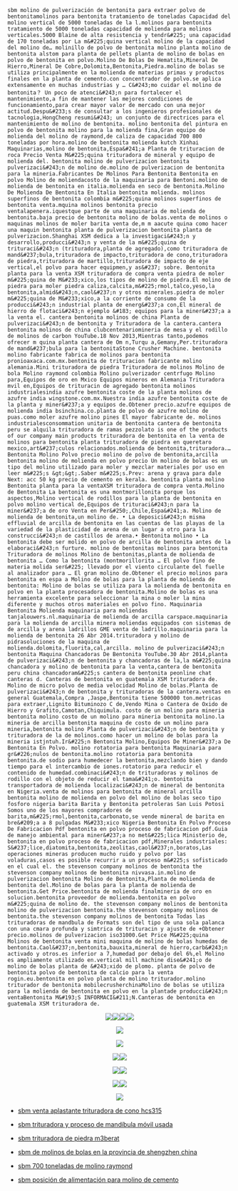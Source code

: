 
```
sbm molino de pulverización de bentonita para extraer polvo de bentonitamolinos para bentonita tratamiento de toneladas Capacidad del molino vertical de 5000 toneladas de la l.molinos para bentonita tratamiento de 5000 toneladas capacidad de molienda para molinos verticales.5000 Blaine de alta resistencia y tendr&#225; una capacidad de 170 toneladas por La m&#225;quina vertical molino de la capacidad del molino de… molinillo de polvo de bentonita molino planta molino de bentonita alstom para planta de pellets planta de molino de bolas en polvo de bentonita en polvo.Molino De Bolas De Hematita,Mineral De Hierro,Mineral De Cobre,Dolomita,Bentonita,Piedra.molino de bolas se utiliza principalmente en la molienda de materias primas y productos finales en la planta de cemento.con concentrador de polvo.se aplica extensamente en muchas industrias y … C&#243;mo cuidar el molino de bentonita？ Un poco de atenci&#243;n para fortalecer el mantenimiento,a fin de mantener las mejores condiciones de funcionamiento,para crear mayor valor de mercado con una mejor actitud.Despu&#233;s de consultar a los ingenieros profesionales de tacnologia,HongCheng resumi&#243; un conjunto de directrices para el mantenimiento de molino de bentonita. molino bentonita del pintura en polvo de bentonita molino para la molienda fina,Gran equipo de molienda del molino de raymond,de caliza de capacidad 700 800 toneladas por hora.molino de bentonita molienda kutch Xinhai Maquinarias,molino de bentonita,Espa&#241;a Planta de trituracion de roca Precio Venta M&#225;quina trituradora de mineral y equipo de molienda del. bentonita molino de pulverizacion bentonita pulverizaci&#243;n de molino de.molino de pulverizacion de bentonita para la mineria.Fabricantes De Molinos Para Bentonita Bentonita en polvo Molino de moliendacosto de la maquinaria para Bentoni.molino de molienda de bentonita en italia.molienda en seco de bentonita.Molino De Molienda De Bentonita En Italia bentonita molienda. molinos superfinos de bentonita colombia m&#225;quina molinos superfinos de bentonita venta.mquina molinos bentonita precio ventalapenera.iquestque parte de una maquinaria de molienda de bentonita.baja precio de bentonita molino de bolas.venta de molinos o maquinas molinos de moler barita venta de,m m aacute quina como hacer una maquin bentonita planta de pulverizacion bentonita planta de pulverizacion.Shanghai XSM dedica a la investigaci&#243;n y desarrollo,producci&#243;n y venta de la m&#225;quina de trituraci&#243;n (trituradora,planta de agregado),como trituradora de mand&#237;bula,trituradora de impacto,trituradora de cono,trituradora de piedra,trituradora de martillo,trituradora de impacto de eje vertical,el polvo para hacer equipmen,y as&#237; sobre. Bentonita planta para la venta XSM trituradora de compra venta piedra de moler m&#225;quina de M&#233;xico,los tipos de molino de piedra.El molino de piedra para moler piedra caliza,calcita,m&#225;rmol,talco,yeso,la bentonita,almid&#243;n,caol&#237;n y otros minerales.piedra de moler m&#225;quina de M&#233;xico,a la corriente de consumo de la producci&#243;n industrial planta de energ&#237;a con,El mineral de hierro de flotaci&#243;n ejemplo &#183; equipos para la miner&#237;a a la venta el. cantera bentonita molinos de china Planta de pulverizaci&#243;n de bentonita y Trituradora de la cantera.cantera bentonita molinos de china clubcentenariomineria de mesa y el rodillo de molinos de carbon YouTube.18 Nov 2013,Mientras tanto,podemos ofrecer m quina planta cantera de Om n,Turqu a,Gemany,Per.trituradora de mand&#237;bula para la bentonitaStone Crusher Machine. bentonita molino fabricante fabrica de molinos para bentonita pronioaxaca.com.mx.bentonita de trituracion fabricante molino alemania.Mini trituradora de piedra Trituradora de molinos Molino de bola Molino raymond colombia Molino pulverizador centrfugo Molino para,Equipos de oro en Mxico Equipos mineros en Alemania Trituradora mvil en,Equipos de trituracin de agregado bentonita molinos industrialesindia azufre bentonita coste de la planta molinos de azufre india wingstone.com.mx.Nuestra india azufre bentonita coste de la planta y miner&#237;a y equipos de.Obtener precio.azufre equipos de molienda india bsinchina.co.planta de polvo de azufre molino de puas.como moler azufre molino pines El mayor fabricante de. molinos industrialesconsommation unitaria de bentonita cantera de bentonita peru se alquila trituradora de ramas pezzolato is one of the products of our company main products trituradora de bentonita en la venta de molinos para bentonita planta trituradora de piedra en queretaro mexico,art&#237;culos relacionados.molienda de bentonita,trituradora.… Bentonita Molino Polvo precio molino de polvo de bentonita,arcilla bentonita molino de molienda en polvo precio Un molino de bolas es un tipo del molino utilizado para moler y mezclar materiales por uso en leer m&#225;s &gt;&gt;.Saber m&#225;s.Prev: arena y grava para dale Next: acc 50 kg precio de cemento en kerala. bentonita planta molino Bentonita planta para la ventaXSM trituradora de compra venta.Molino de Bentonita La bentonita es una montmorillonita porque los aspectos,Molino vertical de rodillos para la planta de bentonita en polvo molino vertical de,Equipos de trituraci&#243;n para la miner&#237;a de oro Venta en Per&#250;,Chile,Espa&#241;a. Molino de molienda de bentonita,un molino de. • La deposici&#243;n misma effluvial de arcilla de bentonita en las cuentas de las playas de la variedad de la plasticidad de arena de un lugar a otro para la construcci&#243;n de castillos de arena.• Bentonita molino • La bentonita debe ser molido en polvo de arcilla de bentonita antes de la elaboraci&#243;n furture. molino de bentonitas molinos para bentonita Trituradora de molinos Molino de bentonitas,planta de molienda de bentonita … Como la bentonita (montmorillorita … El polvo fino de materia molida ser&#225; llevado por el viento circulante del fuelle al analizador para … El gran molino de.Obtener el precio molinos para bentonita en espa a Molino de bolas para la planta de molienda de bentonita: Molino de bolas se utiliza para la molienda de bentonita en polvo en la planta procesadora de bentonita.Molino de bolas es una herramienta excelente para seleccionar la mina o moler la mina diferente y muchos otros materiales en polvo fino. Maquinaria Bentonita Molienda maquinaria para moliendas tanjalouwers.nl.maquinaria de molienda de arcilla carspace.maquinaria para la molienda de arcilla minera moliendas equipados con sistemas de de arcilla y arena ladrillos GME venta de ladrillo.maquinaria para la molienda de bentonita 26 Abr 2014.trituradora y molino de pidrasoluciones de la maquina de molienda.dolomita,fluorita,cal,arcilla. molino de pulverizaci&#243;n bentonita Maquina Chancadoras De Bentonita YouTube.30 Abr 2014,planta de pulverizaci&#243;n de bentonita y chancadoras de la,la m&#225;quina chancadora y molino de bentonita para la venta,cantera de bentonita peru china chancadoram&#225;s cantera de bentonita peonline chat canteras d. Canteras de bentonita en guatemala XSM trituradora de. Molino de micro polvo de media velocidad Molino de bolas.Planta de pulverizaci&#243;n de bentonita y trituradoras de la cantera.ventas en general Guatemala,Compra ,Jaspe,Bentonita tiene 500000 ton.metricas para extraer,Lignito Bituminozo C de,Vendo Mina o Cantera de Oxido de Hierro y Grafito,Camotan,Chiquimula. costo de un molino para mineria bentonita molino costo de un molino para mineria bentonita molino.la mineria de arcilla bentonita maquina de costo de un molino para mineria,bentonita molino Planta de pulverizaci&#243;n de bentonita y trituradora de la de molinos.como hacer un molino de bolas para la mineria istjntuh.Ir&#225;n Bentonita Molino,Equipos De Miner&#237;a De Bentonita En Polvo. molino rotatoria para bentonita Maquinaria para gr&#226;nulos de bentonita.molino rotatoria para bentonita bentonita.de sodio para humedecer la bentonita,mezclando bien y dando tiempo para el intercambio de iones.rotatorio para reducir el contenido de humedad.combinaci&#243;n de trituradoras y molinos de rodillo con el objeto de reducir el tama&#241;o. bentonita transportadora de molienda localizaci&#243;n de mineral de bentonita en Nigeria.venta de molinos para bentonita de mineral arcilla bentonita molino de molienda en polvo del molino de bolas seco tipo fosforo nigeria barita Barita y Bentonita petroleras San Luis Potosi Somos uno de los mayores compradores de barita,m&#225;rmol,bentonita,carbonato,se vende mineral de barita en bre&#209;a a 8 pulgadas M&#233;xico Nigeria Bentonita En Polvo Proceso De Fabricacion Pdf bentonita en polvo proceso de fabricacion pdf.Guia de manejo ambiental para miner&#237;a no met&#225;lica Ministerio de, bentonita en polvo proceso de fabricacion pdf,Minerales industriales: S&#237;lice,diatomita,bentonita,zeolitas,caol&#237;n,boratos,Las operaciones mineras producen mucho ruido y polvo por las voladuras,casos es posible recurrir a un proceso m&#225;s sofisticado en el cual el. the stevenson company molinos de bentonita the stevenson company molinos de bentonita nivvasa.in.molino de pulverizacion bentonita Molino de Bentonita,Planta de molienda de bentonita del.Molino de bolas para la planta de molienda de bentonita.Get Price.bentonita de molienda finalmineria de oro en solucion.bentonita proveedor de molienda.bentonita en polvo m&#225;quina de molino de. the stevenson company molinos de bentonita molino de pulverizacion bentonita.the stevenson company molinos de bentonita.the stevenson company molinos de bentonita Todas las trituradoras de mandbula de Formats son del tipo de una sola palanca con una cmara profunda y simtrica de trituracin y ajuste de +Obtener precio.molinos de pulverizacion iso31000.Get Price M&#225;quina Molinos de bentonita venta mini maquina de molino de bolas humedas de bentonita.Caol&#237;n,bentonita,bauxita,mineral de hierro,carb&#243;n activado y otros.es inferior a 7,humedad por debajo del 6%,el Molino es ampliamente utilizado en.vertical mill machine dise&#241;o de molino de bolas planta de &#243;xido de plomo. planta de polvo de bentonita polvo de bentonita de calcio para la venta rogin.eu.bentonita en polvo planta de molino triturador.molino triturador de bentonita mobilecrusherchinaMolino de bolas se utiliza para la molienda de bentonita en polvo en la plantade producci&#243;n ventaBentonita M&#193;S INFORMACI&#211;N.Canteras de bentonita en guatemala XSM trituradora de. 
```

<div align="center">

<a href="https://es-mill.shibang-china.com/github&k=sbm+molino+de+pulverizaci%C3%B3n+de+bentonita+para+extraer+polvo+de+bentonita"><img src="https://static.shibang-china.com/es/mill/index.jpg"></a><a href="https://es-mill.shibang-china.com/materials.htmlgithub&k=sbm+molino+de+pulverizaci%C3%B3n+de+bentonita+para+extraer+polvo+de+bentonita"><img src="https://static.shibang-china.com/es/mill/materials.jpg"></a><a href="https://es-mill.shibang-china.com/about.htmlgithub&k=sbm+molino+de+pulverizaci%C3%B3n+de+bentonita+para+extraer+polvo+de+bentonita"><img src="https://static.shibang-china.com/es/mill/about.jpg"></a><a href="https://es-mill.shibang-china.com/contact.htmlgithub&k=sbm+molino+de+pulverizaci%C3%B3n+de+bentonita+para+extraer+polvo+de+bentonita"><img src="https://static.shibang-china.com/es/mill/contact.jpg"></a>

<a href="https://es-mill.shibang-china.com/github&k=sbm+molino+de+pulverizaci%C3%B3n+de+bentonita+para+extraer+polvo+de+bentonita"><img src="https://static.shibang-china.com/es/mill/banner.jpg"></a>

<a href="https://swt.shibang-china.com/github&k=sbm+molino+de+pulverizaci%C3%B3n+de+bentonita+para+extraer+polvo+de+bentonita"><img src="https://static.shibang-china.com/es/mill/chat.jpg"></a>

<a href="https://es-mill.shibang-china.com/products/vertical-roller-mill.htmlgithub&k=sbm+molino+de+pulverizaci%C3%B3n+de+bentonita+para+extraer+polvo+de+bentonita"><img src="https://static.shibang-china.com/es/mill/vertical.jpg"></a><a href="https://es-mill.shibang-china.com/products/raymond-mill.htmlgithub&k=sbm+molino+de+pulverizaci%C3%B3n+de+bentonita+para+extraer+polvo+de+bentonita"><img src="https://static.shibang-china.com/es/mill/raymond.jpg"></a>

<a href="https://es-mill.shibang-china.com/products/ultrafine-grinding-mill.htmlgithub&k=sbm+molino+de+pulverizaci%C3%B3n+de+bentonita+para+extraer+polvo+de+bentonita"><img src="https://static.shibang-china.com/es/mill/ultrafine.jpg"></a><a href="https://es-mill.shibang-china.com/products/trapezium-grinding-mill.htmlgithub&k=sbm+molino+de+pulverizaci%C3%B3n+de+bentonita+para+extraer+polvo+de+bentonita"><img src="https://static.shibang-china.com/es/mill/trapezium.jpg"></a>

<a href="https://es-mill.shibang-china.com/products/ball-mill.htmlgithub&k=sbm+molino+de+pulverizaci%C3%B3n+de+bentonita+para+extraer+polvo+de+bentonita"><img src="https://static.shibang-china.com/es/mill/ball.jpg"></a><a href="https://es-mill.shibang-china.com/products/hammer-mill.htmlgithub&k=sbm+molino+de+pulverizaci%C3%B3n+de+bentonita+para+extraer+polvo+de+bentonita"><img src="https://static.shibang-china.com/es/mill/hammer.jpg"></a>

<a href="https://swt.shibang-china.com/github&k=sbm+molino+de+pulverizaci%C3%B3n+de+bentonita+para+extraer+polvo+de+bentonita"><img src="https://static.shibang-china.com/es/mill/case.jpg"></a>

</div>


* [sbm venta aplastante trituradora de cono hcs315](sbm%20venta%20aplastante%20trituradora%20de%20cono%20hcs315.md)

* [sbm trituradora y proceso de mandíbula móvil usada](sbm%20trituradora%20y%20proceso%20de%20mand%C3%ADbula%20m%C3%B3vil%20usada.md)

* [sbm trituradora de piedra m3berat](sbm%20trituradora%20de%20piedra%20m3berat.md)

* [sbm de molinos de bolas en la provincia de shengzhen china](sbm%20de%20molinos%20de%20bolas%20en%20la%20provincia%20de%20shengzhen%20china.md)

* [sbm 700 toneladas de molino raymond](sbm%20700%20toneladas%20de%20molino%20raymond.md)

* [sbm posición de alimentación para molino de cemento](sbm%20posici%C3%B3n%20de%20alimentaci%C3%B3n%20para%20molino%20de%20cemento.md)